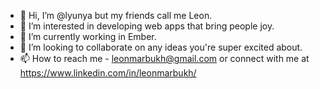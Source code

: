 - 👋 Hi, I’m @lyunya but my friends call me Leon.
- 👀 I’m interested in developing web apps that bring people joy.
- 🌱 I’m currently working in Ember.
- 💞️ I’m looking to collaborate on any ideas you're super excited about.
- 📫 How to reach me - leonmarbukh@gmail.com or connect with me at https://www.linkedin.com/in/leonmarbukh/

<!---
lyunya/lyunya is a ✨ special ✨ repository because its `README.md` (this file) appears on your GitHub profile.
You can click the Preview link to take a look at your changes.
--->
